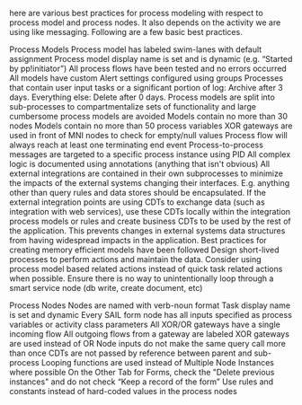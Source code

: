 here are various best practices for process modeling with respect to process model and process nodes. It also depends on the activity we are using like messaging. Following are a few basic best practices.

Process Models
Process model has labeled swim-lanes with default assignment
Process model display name is set and is dynamic (e.g. “Started by pp!initiator”)
All process flows have been tested and no errors occurred
All models have custom Alert settings configured using groups
Processes that contain user input tasks or a significant portion of log: Archive after 3 days. Everything else: Delete after 0 days.
Process models are split into sub-processes to compartmentalize sets of functionality and large cumbersome process models are avoided
Models contain no more than 30 nodes
Models contain no more than 50 process variables
XOR gateways are used in front of MNI nodes to check for empty/null values
Process flow will always reach at least one terminating end event
Process-to-process messages are targeted to a specific process instance using PID
All complex logic is documented using annotations (anything that isn't obvious)
All external integrations are contained in their own subprocesses to minimize the impacts of the external systems changing their interfaces. E.g. anything other than query rules and data stores should be encapsulated.
If the external integration points are using CDTs to exchange data (such as integration with web services), use these CDTs locally within the integration process models or rules and create business CDTs to be used by the rest of the application. This prevents changes in external systems data structures from having widespread impacts in the application.
Best practices for creating memory efficient models have been followed
Design short-lived processes to perform actions and maintain the data. Consider using process model based related actions instead of quick task related actions when possible.
Ensure there is no way to unintentionally loop through a smart service node (db write, create document, etc)

Process Nodes
Nodes are named with verb-noun format
Task display name is set and dynamic
Every SAIL form node has all inputs specified as process variables or activity class parameters
All XOR/OR gateways have a single incoming flow
All outgoing flows from a gateway are labeled
XOR gateways are used instead of OR
Node inputs do not make the same query call more than once
CDTs are not passed by reference between parent and sub-process
Looping functions are used instead of Multiple Node Instances where possible
On the Other Tab for Forms, check the "Delete previous instances" and do not check “Keep a record of the form”
Use rules and constants instead of hard-coded values in the process nodes



